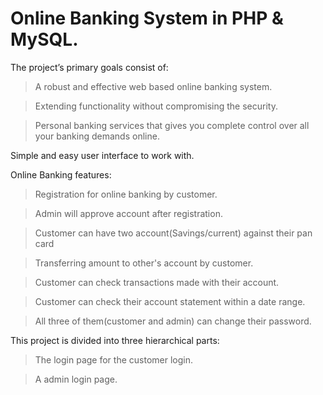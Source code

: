 # Online Banking System in PHP & MySQL.

The project’s primary goals consist of:

> A robust and effective web based online banking system.

> Extending functionality without compromising the security.

> Personal banking services that gives you complete control over all your banking demands online.

Simple and easy user interface to work with.

Online Banking features:

> Registration for online banking by customer.

> Admin will approve account after registration.

> Customer can have two account(Savings/current) against their pan card

> Transferring amount to other's account by customer.

> Customer can check transactions made with their account.

> Customer can check their account statement within a date range.

> All three of them(customer and admin) can change their password.

This project is divided into three hierarchical parts:

> The login page for the customer login.

> A admin login page.
